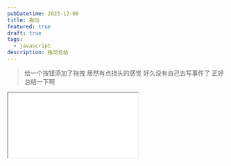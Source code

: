 ```yaml
---
pubDatetime: 2023-12-06
title: 拖动
featured: true
draft: true
tags:
  - javascript
description: 拖动总结
---
```


> 给一个按钮添加了拖拽 居然有点挠头的感觉 好久没有自己去写事件了
> 正好总结一下啊

<iframe src="/demo/drag.html"></iframe>

